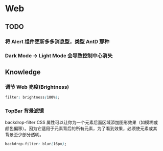 # Web

## TODO

### 将 Alert 组件更新多多消息型，类型 AntD 那种

### Dark Mode -> Light Mode 会导致控制中心消失

## Knowledge

### 调节 Web 亮度(Brightness)

```css
filter: brightness(100%);
```

### TopBar 背景滤镜
backdrop-filter CSS 属性可以让你为一个元素后面区域添加图形效果（如模糊或颜色偏移）。因为它适用于元素背后的所有元素，为了看到效果，必须使元素或其背景至少部分透明。

```css
backdrop-filter: blur(16px);
```
